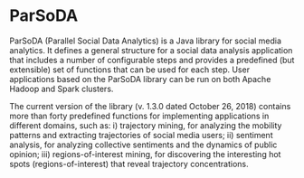 # ParSoDA
ParSoDA (Parallel Social Data Analytics) is a Java library for social media analytics. It defines a general structure for a social data analysis application that includes a number of configurable steps and provides a predefined (but extensible) set of functions that can be used for each step. User applications based on the ParSoDA library can be run on both Apache Hadoop and Spark clusters.

The current version of the library (v. 1.3.0 dated October 26, 2018) contains more than forty predefined functions for implementing applications in different domains, such as: i) trajectory mining, for analyzing the mobility patterns and extracting trajectories of social media users; ii) sentiment analysis, for analyzing collective sentiments and the dynamics of public opinion; iii) regions-of-interest mining, for discovering the interesting hot spots (regions-of-interest) that reveal trajectory concentrations.
